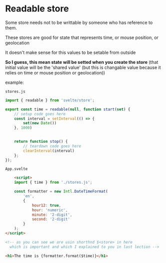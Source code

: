 # Readable store

Some store needs not to be writtable by someone who has reference to them.

These stores are good for state that represents time, or mouse position, or geolocation

It doesn't make sense for this values to be setable from outside

**So I guess, this mean state will be setted when you create the store** (that initial value will be the 'shared value' (but this is changable value because it relies on time or mouse position or geolocation))

example:

`stores.js`

```js
import { readable } from 'svelte/store';

export const time = readable(null, function start(set) {
	// setup code goes here
	const interval = setInterval(() => {
		set(new Date())
	}, 1000)

	
	return function stop() {
		// teardown code goes here
		clearInterval(interval)
	};
});
```

`App.svelte`

```html
	<script>
	import { time } from './stores.js';

	const formatter = new Intl.DateTimeFormat(
		'en',
		{
			hour12: true,
			hour: 'numeric',
			minute: '2-digit',
			second: '2-digit'
		}
	);
</script>

<!-- as you can see we are usin shorthnd $<store> in here
  which is important and which I explained to you in last lection -->

<h1>The time is {formatter.format($time)}</h1>
```

